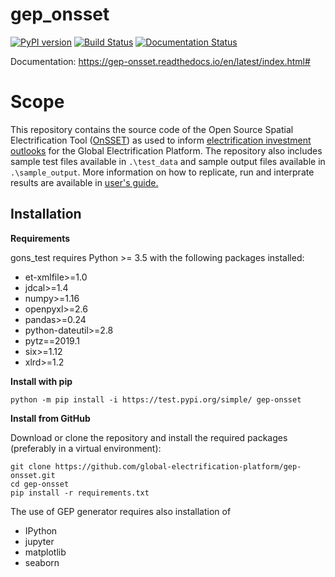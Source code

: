 gep_onsset
=================================

[![PyPI version](https://badge.fury.io/py/gridfinder.svg)](https://test.pypi.org/project/gep-onsset/)  [![Build Status](https://travis-ci.org/global-electrification-platform/gep-onsset.svg?branch=master)](https://travis-ci.org/global-electrification-platform/gep-onsset) [![Documentation Status](https://readthedocs.org/projects/gep-onsset/badge/?version=latest)](https://gep-onsset.readthedocs.io/en/latest/?badge=latest)

Documentation: https://gep-onsset.readthedocs.io/en/latest/index.html#

# Scope

This repository contains the source code of the Open Source Spatial Electrification Tool ([OnSSET](http://www.onsset.org/)) as used to inform [electrification investment outlooks](http://gep-explorer.surge.sh/) for the Global Electrification Platform. The repository also includes sample test files available in ```.\test_data``` and sample output files available in ```.\sample_output```. More information on how to replicate, run and interprate results are available in [user's guide.](https://gep-onsset.readthedocs.io/en/latest/index.html#)

## Installation

**Requirements**

gons_test requires Python >= 3.5 with the following packages installed:
- et-xmlfile>=1.0
- jdcal>=1.4
- numpy>=1.16
- openpyxl>=2.6
- pandas>=0.24
- python-dateutil>=2.8
- pytz==2019.1
- six>=1.12
- xlrd>=1.2


**Install with pip**

```
python -m pip install -i https://test.pypi.org/simple/ gep-onsset
```

**Install from GitHub**

Download or clone the repository and install the required packages (preferably in a virtual environment):

```
git clone https://github.com/global-electrification-platform/gep-onsset.git
cd gep-onsset
pip install -r requirements.txt
```

The use of GEP generator requires also installation of 
- IPython
- jupyter
- matplotlib
- seaborn
